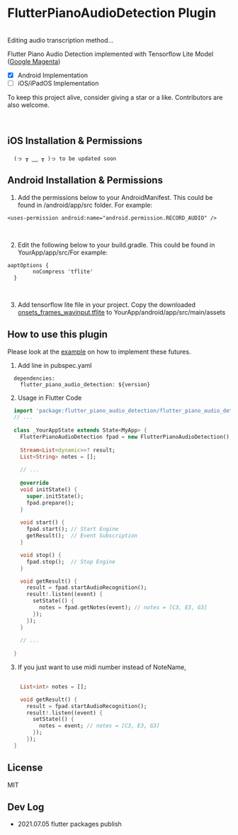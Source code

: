 # FlutterPianoAudioDetection Plugin

<br>
Editing audio transcription method... 
<br>

Flutter Piano Audio Detection implemented with Tensorflow Lite Model ([Google Magenta](https://github.com/magenta/magenta/tree/main/magenta/models/onsets_frames_transcription/realtime))

- [x] Android Implementation 
- [ ] iOS/iPadOS Implementation

To keep this project alive, consider giving a star or a like. Contributors are also welcome.

<br>

## iOS Installation & Permissions
```
  (っ ╥ ‿‿ ╥ )っ to be updated soon
```

## Android Installation & Permissions
1. Add the permissions below to your AndroidManifest. This could be found in  <YourApp>/android/app/src folder. For example:

```
<uses-permission android:name="android.permission.RECORD_AUDIO" />
```
  
  <br>

2. Edit the following below to your build.gradle. This could be found in YourApp/app/src/For example:

```Gradle
aaptOptions {
        noCompress 'tflite'
  }
```

<br>

3. Add tensorflow lite file in your project.
  Copy the downloaded [onsets_frames_wavinput.tflite](https://storage.googleapis.com/magentadata/models/onsets_frames_transcription/tflite/onsets_frames_wavinput.tflite) to YourApp/android/app/src/main/assets



## How to use this plugin
Please look at the [example](https://github.com/Caldarie/flutter_tflite_audio/tree/master/example) on how to implement these futures.

1. Add line in pubspec.yaml
```
  dependencies:
    flutter_piano_audio_detection: ${version}
```

2. Usage in Flutter Code
  
```dart
  import 'package:flutter_piano_audio_detection/flutter_piano_audio_detection.dart';
  // ...
  
  class _YourAppState extends State<MyApp> {
    FlutterPianoAudioDetection fpad = new FlutterPianoAudioDetection();
  
    Stream<List<dynamic>>? result;
    List<String> notes = [];
    
    // ...
    
    @override
    void initState() {
      super.initState();
      fpad.prepare();
    }
  
    void start() {
      fpad.start(); // Start Engine 
      getResult();  // Event Subscription
    }

    void stop() {
      fpad.stop();  // Stop Engine
    }

    void getResult() {
      result = fpad.startAudioRecognition();
      result!.listen((event) {
        setState(() {
          notes = fpad.getNotes(event); // notes = [C3, E3, G3]
        });
      });
    }
    
    // ...
  
  }
```

  3. If you just want to use midi number instead of NoteName,
  
  ``` dart
      
      List<int> notes = [];
  
      void getResult() {
        result = fpad.startAudioRecognition();
        result!.listen((event) {
          setState(() {
            notes = event; // notes = [C3, E3, G3]
          });
        });
    }
  ```
  
  
## License

MIT
  
## Dev Log
  - 2021.07.05 flutter packages publish
